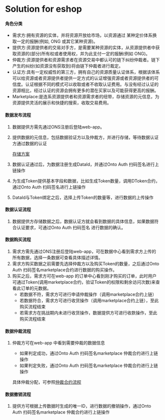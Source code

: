 # Solution for eshop

#### 角色分类

- 需求方:拥有资源的实体，并将资源开放给市场，以资源通过 某种定价体系换取一定的报酬(例如, ONG 或其它某种资源)。
- 提供方:资源提供者的交易对手方，是需要某种资源的实体，从资源提供者中获取资源的(部分)所有权或者使用权，并为此支付一定的报酬(例如 ONG)。
- 仲裁方:资源提供者和资源需求者在资源交易中都认可的链下纠纷仲裁者。链下产生的纠纷(如资源没有获取到)将由链下仲裁者进行裁定。
- 认证方:具有一定权威性的第三方，拥有自己的资源质量认证体系，根据该体系可以给资源或者资源提供者提供一定方式的认证增强资源或者资源提供者的可信度。认证根据不同的模式可以收取或者不收取认证费用。与没有经过认证的资源相比，经过认证的资源会拥有更多的潜在买家以及可能获得更高的报酬。
- Marketplace:是连系资源提供者和资源需求者的纽带，存储资源的元信息，为资源提供灵活的展示和快捷的搜索，收取交易费用。



#### 数据发布流程

1. 数据提供方需先通过ONS注册后登陆web-app。

2. 提供数据的元信息，包括数据验证方以及仲裁方，并进行存储，等待数据认证方通过数据的认证

   [存储方案]()

3. 数据认证通过后，为数据注册生成DataId，并通过Onto Auth 扫码签名进行上链操作

4. 为生成Token提供基本字段和数据，比如生成Token数量，调用DToken合约，通过Onto Auth 扫码签名进行上链操作

5. DataId与Token绑定之后，选择上传Token的数量等，进行数据的上传操作



#### 数据认证流程

1. 数据提供方存储数据之后，数据认证方就会看到数据的具体信息，如果数据符合认证要求，可通过Onto Auth 扫码签名 进行数据的确认。



#### 数据购买流程

1. 需求方需先通过ONS注册后登陆web-app，可在数据中心看到需求方上传的所有数据，选择一条数据可查看具体描述详情。
2. 需求方购买数据之前需要先选择仲裁方以及购买Token的数量，之后通过Onto Auth 扫码签名marketplace合约进行数据的购买操作。
3. 购买之后，需求方可在web-app 的订单中心看到刚才购买的订单，此时用户可通过Token(调用marketplace合约，验证Token的权限和剩余访问次数)来查看此订单的元数据。
   * 若数据不符，需求方可进行申请仲裁操作（调用marketplace合约上链）
   * 若数据符合，需求方可进行收货操作（调用marketplace合约上链），至此购买流程结束
   * 若需求方在挑战期内未进行收货操作，数据提供方可进行收款操作，至此购买流程结束



#### 数据仲裁流程

1. 仲裁方可在web-app 中看到需要仲裁的数据信息

   * 如果判定成功，通过Onto Auth 扫码签名marketplace 仲裁合约进行上链操作
   * 如果判定失败，通过Onto Auth 扫码签名marketplace 仲裁合约进行上链操作

   

   具体仲裁分配，可参照[仲裁合约流程]()



#### 数据撤销流程

1. 提供方可根据上传数据时生成的唯一ID，进行数据的撤销操作，通过Onto Auth 扫码签名marketplace 仲裁合约进行上链操作
